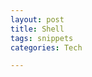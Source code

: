```yaml
---
layout: post
title: Shell
tags: snippets 
categories: Tech

---
```


<script src="https://gist.github.com/selimslab/1b13b79da795a51c5d6ae920c35ff81b.js"></script>
